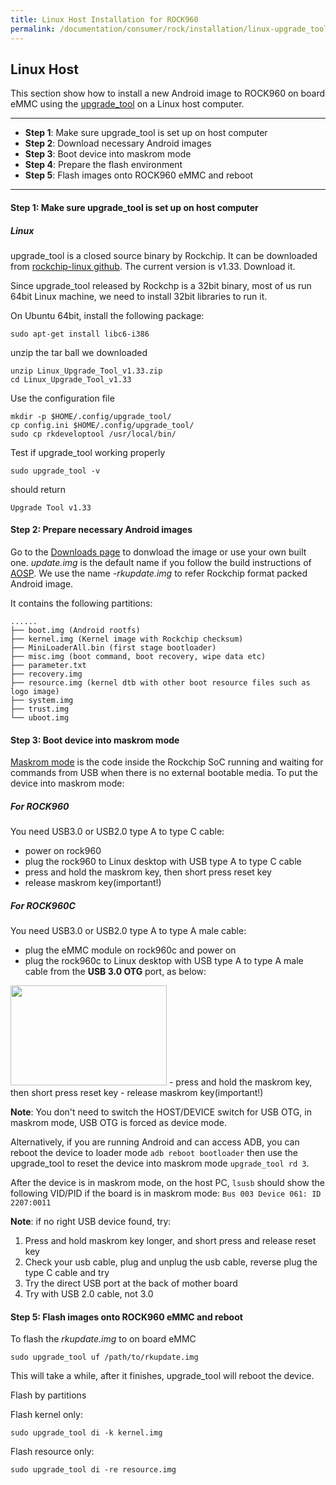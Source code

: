 ```yaml
---
title: Linux Host Installation for ROCK960
permalink: /documentation/consumer/rock/installation/linux-upgrade_tool/
---
```


## Linux Host

This section show how to install a new Android image to ROCK960 on board eMMC using the [upgrade_tool](http://opensource.rock-chips.com/wiki_Upgradetool) on a Linux host computer.

***

- **Step 1**: Make sure upgrade_tool is set up on host computer
- **Step 2**: Download necessary Android images
- **Step 3**: Boot device into maskrom mode
- **Step 4**: Prepare the flash environment
- **Step 5**: Flash images onto ROCK960 eMMC and reboot

***

#### **Step 1**: Make sure upgrade_tool is set up on host computer

##### Linux

upgrade_tool is a closed source binary by Rockchip. It can be downloaded from [rockchip-linux github](https://github.com/rockchip-linux/tools/tree/rk3399/linux/Linux_Upgrade_Tool). The current version is v1.33. Download it.

Since upgrade_tool released by Rockchp is a 32bit binary, most of us run 64bit Linux machine, we need to install 32bit libraries to run it.

On Ubuntu 64bit, install the following package:

    sudo apt-get install libc6-i386

unzip the tar ball we downloaded

	unzip Linux_Upgrade_Tool_v1.33.zip
	cd Linux_Upgrade_Tool_v1.33

Use the configuration file

    mkdir -p $HOME/.config/upgrade_tool/
    cp config.ini $HOME/.config/upgrade_tool/
    sudo cp rkdeveloptool /usr/local/bin/

Test if upgrade_tool working properly

    sudo upgrade_tool -v

should return

    Upgrade Tool v1.33


#### **Step 2**: Prepare necessary Android images

Go to the [Downloads page](../downloads) to donwload the image or use your own built one. _update.img_ is the default name if you follow the build instructions of [AOSP](../build/aosp.md). We use the name _-rkupdate.img_ to refer Rockchip format packed Android image.

It contains the following partitions:

```
......
├── boot.img (Android rootfs)
├── kernel.img (Kernel image with Rockchip checksum)
├── MiniLoaderAll.bin (first stage bootloader)
├── misc.img (boot command, boot recovery, wipe data etc)
├── parameter.txt
├── recovery.img
├── resource.img (kernel dtb with other boot resource files such as logo image)
├── system.img
├── trust.img
└── uboot.img

```

#### **Step 3**: Boot device into maskrom mode

[Maskrom mode](http://opensource.rock-chips.com/wiki_Rockusb#Maskrom_mode) is the code inside the Rockchip SoC running and waiting for commands from USB when there is no external bootable media. To put the device into maskrom mode:

##### For ROCK960

You need USB3.0 or USB2.0 type A to type C cable:

- power on rock960
- plug the rock960 to Linux desktop with USB type A to type C cable
- press and hold the maskrom key, then short press reset key
- release maskrom key(important!)


##### For ROCK960C
You need USB3.0 or USB2.0 type A to type A male cable:

- plug the eMMC module on rock960c and power on
- plug the rock960c to Linux desktop with USB type A to type A male cable from the **USB 3.0 OTG** port, as below:
<img src="../rock960c/additional-docs/images/images-install/rock960c_maskrom.jpeg" data-canonical-src="../rock960c/additional-docs/images/images-install/rock960c_maskrom.jpeg" width="250" height="160" />
- press and hold the maskrom key, then short press reset key
- release maskrom key(important!)

**Note**: You don't need to switch the HOST/DEVICE switch for USB OTG, in maskrom mode, USB OTG is forced as device mode.


Alternatively, if you are running Android and can access ADB, you can reboot the device to loader mode `adb reboot bootloader` then use the upgrade_tool to reset the device into maskrom mode `upgrade_tool rd 3`.

After the device is in maskrom mode, on the host PC, `lsusb` should show the following VID/PID if the board is in maskrom mode: `Bus 003 Device 061: ID 2207:0011`

**Note**: if no right USB device found, try:

1. Press and hold maskrom key longer, and short press and release reset key
2. Check your usb cable, plug and unplug the usb cable, reverse plug the type C cable and try
3. Try the direct USB port at the back of mother board
4. Try with USB 2.0 cable, not 3.0


#### **Step 5**: Flash images onto ROCK960 eMMC and reboot

To flash the _rkupdate.img_ to on board eMMC

	sudo upgrade_tool uf /path/to/rkupdate.img

This will take a while, after it finishes, upgrade_tool will reboot the device.

Flash by partitions

Flash kernel only:

	sudo upgrade_tool di -k kernel.img

Flash resource only:

	sudo upgrade_tool di -re resource.img
